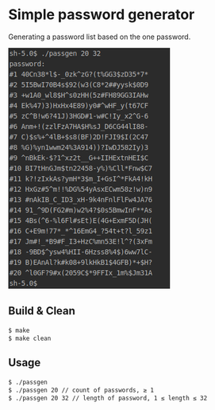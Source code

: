 # Simple password generator

Generating a password list based on the one password.

![alt text](assets/passgen.png "passgen")

## Build & Clean

````
$ make
$ make clean
````

## Usage

````
$ ./passgen
$ ./passgen 20 // count of passwords, ≥ 1
$ ./passgen 20 32 // length of password, 1 ≤ length ≤ 32
````